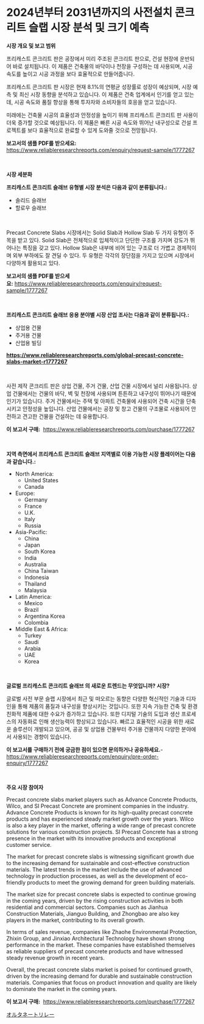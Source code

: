 <p><h1>2024년부터 2031년까지의 사전설치 콘크리트 슬랩 시장 분석 및 크기 예측</h1></p><p><strong>시장 개요 및 보고 범위</strong></p>
<p><p>프리캐스트 콘크리트 판은 공장에서 미리 주조된 콘크리트 판으로, 건설 현장에 운반되어 바로 설치됩니다. 이 제품은 건축물의 바닥이나 천장을 구성하는 데 사용되며, 시공 속도를 높이고 시공 과정을 보다 효율적으로 만들어줍니다.</p><p>프리캐스트 콘크리트 판 시장은 현재 8.1%의 연평균 성장률로 성장이 예상되며, 시장 예측 및 최신 시장 동향을 분석하고 있습니다. 이 제품은 건축 업계에서 인기를 얻고 있는데, 시공 속도와 품질 향상을 통해 투자자와 소비자들의 호응을 얻고 있습니다.</p><p>미래에는 건축물 시공의 효율성과 안정성을 높이기 위해 프리캐스트 콘크리트 판 사용이 더욱 증가할 것으로 예상됩니다. 이 제품은 빠른 시공 속도와 뛰어난 내구성으로 건설 프로젝트를 보다 효율적으로 완료할 수 있게 도와줄 것으로 전망됩니다.</p></p>
<p><strong>보고서의 샘플 PDF를 받으세요:</strong> <a href="https://www.reliableresearchreports.com/enquiry/request-sample/1777267">https://www.reliableresearchreports.com/enquiry/request-sample/1777267</a></p>
<p>&nbsp;</p>
<p><strong>시장 세분화</strong></p>
<p><strong>프리캐스트 콘크리트 슬래브 유형별 시장 분석은 다음과 같이 분류됩니다.:</strong></p>
<p><ul><li>솔리드 슬래브</li><li>할로우 슬래브</li></ul></p>
<p>&nbsp;</p>
<p><p>Precast Concrete Slabs 시장에서는 Solid Slab과 Hollow Slab 두 가지 유형이 주목을 받고 있다. Solid Slab은 전체적으로 입체적이고 단단한 구조를 가지며 강도가 뛰어나는 특징을 갖고 있다. Hollow Slab은 내부에 비어 있는 구조로 더 가볍고 경제적이며 외부 부하에도 잘 견딜 수 있다. 두 유형은 각각의 장단점을 가지고 있으며 시장에서 다양하게 활용되고 있다.</p></p>
<p><strong>보고서의 샘플 PDF를 받으세요:</strong>&nbsp;<a href="https://www.reliableresearchreports.com/enquiry/request-sample/1777267">https://www.reliableresearchreports.com/enquiry/request-sample/1777267</a></p>
<p>&nbsp;</p>
<p><strong> 프리캐스트 콘크리트 슬래브 응용 분야별 시장 산업 조사는 다음과 같이 분류됩니다.:</strong></p>
<p><ul><li>상업용 건물</li><li>주거용 건물</li><li>산업용 빌딩</li></ul></p>
<p><strong><a href="https://www.reliableresearchreports.com/global-precast-concrete-slabs-market-r1777267">https://www.reliableresearchreports.com/global-precast-concrete-slabs-market-r1777267</a></strong></p>
<p>&nbsp;</p>
<p><p>사전 제작 콘크리트 판은 상업 건물, 주거 건물, 산업 건물 시장에서 널리 사용됩니다. 상업 건물에서는 건물의 바닥, 벽 및 천장에 사용되며 튼튼하고 내구성이 뛰어나기 때문에 인기가 있습니다. 주거 건물에서는 주택 및 아파트 건축물에 사용되어 건축 시간을 단축시키고 안정성을 높입니다. 산업 건물에서는 공장 및 창고 건물의 구조물로 사용되어 안전하고 견고한 건물을 건설하는 데 유용합니다.</p></p>
<p><strong>이 보고서 구매:</strong>&nbsp; <a href="https://www.reliableresearchreports.com/purchase/1777267">https://www.reliableresearchreports.com/purchase/1777267</a></p>
<p>&nbsp;</p>
<p><strong>지역 측면에서 프리캐스트 콘크리트 슬래브 지역별로 이용 가능한 시장 플레이어는 다음과 같습니다.:</strong></p>
<p><ul>
    <li>
        North America:
        <ul>
            <li>United States</li>
            <li>Canada</li>
        </ul>
    </li>
    <li>
        Europe:
        <ul>
            <li>Germany</li>
            <li>France</li>
            <li>U.K.</li>
            <li>Italy</li>
            <li>Russia</li>
        </ul>
    </li>
    <li>
        Asia-Pacific:
        <ul>
            <li>China</li>
            <li>Japan</li>
            <li>South Korea</li>
            <li>India</li>
            <li>Australia</li>
            <li>China Taiwan</li>
            <li>Indonesia</li>
            <li>Thailand</li>
            <li>Malaysia</li>
        </ul>
    </li>
    <li>
        Latin America:
        <ul>
            <li>Mexico</li>
            <li>Brazil</li>
            <li>Argentina Korea</li>
            <li>Colombia</li>
        </ul>
    </li>
    <li>
        Middle East & Africa:
        <ul>
            <li>Turkey</li>
            <li>Saudi</li>
            <li>Arabia</li>
            <li>UAE</li>
            <li>Korea</li>
        </ul>
    </li>
    </ul></p>
<p>&nbsp;</p>
<p><strong>글로벌 프리캐스트 콘크리트 슬래브 의 새로운 트렌드는 무엇입니까? 시장?</strong></p>
<p><p>글로벌 사전 부문 슬랩 시장에서 최근 및 떠오르는 동향은 다양한 혁신적인 기술과 디자인을 통해 제품의 품질과 내구성을 향상시키는 것입니다. 또한 지속 가능한 건축 및 환경 친화적 제품에 대한 수요가 증가하고 있습니다. 또한 디지털 기술의 도입과 생산 프로세스의 자동화로 인해 생산능력이 향상되고 있습니다. 빠르고 효율적인 시공을 위한 새로운 솔루션이 개발되고 있으며, 공공 및 상업용 건물부터 주거용 건물까지 다양한 분야에서 사용되는 경향이 있습니다.</p></p>
<p><strong>이 보고서를 구매하기 전에 궁금한 점이 있으면 문의하거나 공유하세요.</strong>- <a href="https://www.reliableresearchreports.com/enquiry/pre-order-enquiry/1777267">https://www.reliableresearchreports.com/enquiry/pre-order-enquiry/1777267</a></p>
<p>&nbsp;</p>
<p><strong>주요 시장 참여자</strong></p>
<p><p>Precast concrete slabs market players such as Advance Concrete Products, Wilco, and SI Precast Concrete are prominent companies in the industry. Advance Concrete Products is known for its high-quality precast concrete products and has experienced steady market growth over the years. Wilco is also a key player in the market, offering a wide range of precast concrete solutions for various construction projects. SI Precast Concrete has a strong presence in the market with its innovative products and exceptional customer service.</p><p>The market for precast concrete slabs is witnessing significant growth due to the increasing demand for sustainable and cost-effective construction materials. The latest trends in the market include the use of advanced technology in production processes, as well as the development of eco-friendly products to meet the growing demand for green building materials.</p><p>The market size for precast concrete slabs is expected to continue growing in the coming years, driven by the rising construction activities in both residential and commercial sectors. Companies such as Jianhua Construction Materials, Jianguo Building, and Zhongbao are also key players in the market, contributing to its overall growth.</p><p>In terms of sales revenue, companies like Zhaohe Environmental Protection, Zhixin Group, and Jinxiao Architectural Technology have shown strong performance in the market. These companies have established themselves as reliable suppliers of precast concrete products and have witnessed steady revenue growth in recent years.</p><p>Overall, the precast concrete slabs market is poised for continued growth, driven by the increasing demand for durable and sustainable construction materials. Companies that focus on product innovation and quality are likely to dominate the market in the coming years.</p></p>
<p><strong>이 보고서 구매:</strong>&nbsp;&nbsp;<a href="https://www.reliableresearchreports.com/purchase/1777267">https://www.reliableresearchreports.com/purchase/1777267</a></p>
<p><p><a href="https://github.com/ppmazlotr77499/Market-Research-Report-List-1/blob/main/221339128538.md">オルタネートリレー</a></p></p>